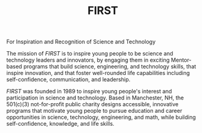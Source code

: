 ﻿---
#FIRST page
layout: first
title: FIRST
vid: https://www.youtube.com/embed/GZXngCu99rs
img: /resources/img/firstlogo.png
---

For Inspiration and Recognition of Science and Technology

The mission of *FIRST* is to inspire young people to be science and technology leaders and innovators, by engaging them in exciting Mentor-based programs that build science, engineering, and technology skills, that inspire innovation, and that foster well-rounded life capabilities including self-confidence, communication, and leadership.

*FIRST* was founded in 1989 to inspire young people's interest and participation in science and technology. Based in Manchester, NH, the 501(c)(3) not-for-profit public charity designs accessible, innovative programs that motivate young people to pursue education and career opportunities in science, technology, engineering, and math, while building self-confidence, knowledge, and life skills.